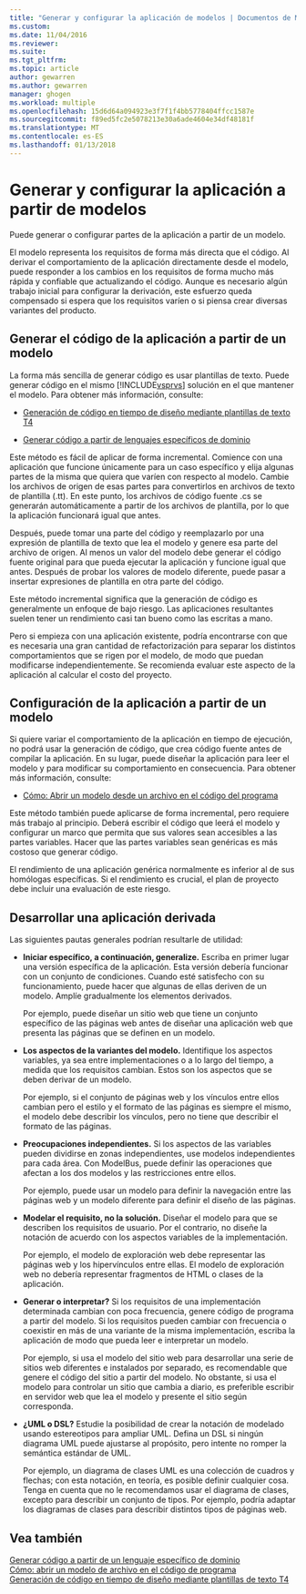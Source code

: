 ```yaml
---
title: "Generar y configurar la aplicación de modelos | Documentos de Microsoft"
ms.custom: 
ms.date: 11/04/2016
ms.reviewer: 
ms.suite: 
ms.tgt_pltfrm: 
ms.topic: article
author: gewarren
ms.author: gewarren
manager: ghogen
ms.workload: multiple
ms.openlocfilehash: 15d6d64a094923e3f7f1f4bb5778404ffcc1587e
ms.sourcegitcommit: f89ed5fc2e5078213e30a6ade4604e34df48181f
ms.translationtype: MT
ms.contentlocale: es-ES
ms.lasthandoff: 01/13/2018
---
```

# <a name="generate-and-configure-your-app-from-models"></a>Generar y configurar la aplicación a partir de modelos
Puede generar o configurar partes de la aplicación a partir de un modelo.
  
 El modelo representa los requisitos de forma más directa que el código. Al derivar el comportamiento de la aplicación directamente desde el modelo, puede responder a los cambios en los requisitos de forma mucho más rápida y confiable que actualizando el código. Aunque es necesario algún trabajo inicial para configurar la derivación, este esfuerzo queda compensado si espera que los requisitos varíen o si piensa crear diversas variantes del producto.  
  
## <a name="generating-the-code-of-your-application-from-a-model"></a>Generar el código de la aplicación a partir de un modelo  
 La forma más sencilla de generar código es usar plantillas de texto. Puede generar código en el mismo [!INCLUDE[vsprvs](../code-quality/includes/vsprvs_md.md)] solución en el que mantener el modelo. Para obtener más información, consulte:  
  
-   [Generación de código en tiempo de diseño mediante plantillas de texto T4](../modeling/design-time-code-generation-by-using-t4-text-templates.md)  
  
-   [Generar código a partir de lenguajes específicos de dominio](../modeling/generating-code-from-a-domain-specific-language.md)  
  
 Este método es fácil de aplicar de forma incremental. Comience con una aplicación que funcione únicamente para un caso específico y elija algunas partes de la misma que quiera que varíen con respecto al modelo. Cambie los archivos de origen de esas partes para convertirlos en archivos de texto de plantilla (.tt). En este punto, los archivos de código fuente .cs se generarán automáticamente a partir de los archivos de plantilla, por lo que la aplicación funcionará igual que antes.  
  
 Después, puede tomar una parte del código y reemplazarlo por una expresión de plantilla de texto que lea el modelo y genere esa parte del archivo de origen. Al menos un valor del modelo debe generar el código fuente original para que pueda ejecutar la aplicación y funcione igual que antes. Después de probar los valores de modelo diferente, puede pasar a insertar expresiones de plantilla en otra parte del código.  
  
 Este método incremental significa que la generación de código es generalmente un enfoque de bajo riesgo. Las aplicaciones resultantes suelen tener un rendimiento casi tan bueno como las escritas a mano.  
  
 Pero si empieza con una aplicación existente, podría encontrarse con que es necesaria una gran cantidad de refactorización para separar los distintos comportamientos que se rigen por el modelo, de modo que puedan modificarse independientemente. Se recomienda evaluar este aspecto de la aplicación al calcular el costo del proyecto.  
  
## <a name="configuring-your-application-from-a-model"></a>Configuración de la aplicación a partir de un modelo  
 Si quiere variar el comportamiento de la aplicación en tiempo de ejecución, no podrá usar la generación de código, que crea código fuente antes de compilar la aplicación. En su lugar, puede diseñar la aplicación para leer el modelo y para modificar su comportamiento en consecuencia. Para obtener más información, consulte:  
  
-   [Cómo: Abrir un modelo desde un archivo en el código del programa](../modeling/how-to-open-a-model-from-file-in-program-code.md)  
  
 Este método también puede aplicarse de forma incremental, pero requiere más trabajo al principio. Deberá escribir el código que leerá el modelo y configurar un marco que permita que sus valores sean accesibles a las partes variables. Hacer que las partes variables sean genéricas es más costoso que generar código.  
  
 El rendimiento de una aplicación genérica normalmente es inferior al de sus homólogas específicas. Si el rendimiento es crucial, el plan de proyecto debe incluir una evaluación de este riesgo.  
  
## <a name="developing-a-derived-application"></a>Desarrollar una aplicación derivada  
 Las siguientes pautas generales podrían resultarle de utilidad:  
  
-   **Iniciar específico, a continuación, generalize.** Escriba en primer lugar una versión específica de la aplicación. Esta versión debería funcionar con un conjunto de condiciones. Cuando esté satisfecho con su funcionamiento, puede hacer que algunas de ellas deriven de un modelo. Amplíe gradualmente los elementos derivados.  
  
     Por ejemplo, puede diseñar un sitio web que tiene un conjunto específico de las páginas web antes de diseñar una aplicación web que presenta las páginas que se definen en un modelo.  
  
-   **Los aspectos de la variantes del modelo.** Identifique los aspectos variables, ya sea entre implementaciones o a lo largo del tiempo, a medida que los requisitos cambian. Estos son los aspectos que se deben derivar de un modelo.  
  
     Por ejemplo, si el conjunto de páginas web y los vínculos entre ellos cambian pero el estilo y el formato de las páginas es siempre el mismo, el modelo debe describir los vínculos, pero no tiene que describir el formato de las páginas.  
  
-   **Preocupaciones independientes.** Si los aspectos de las variables pueden dividirse en zonas independientes, use modelos independientes para cada área. Con ModelBus, puede definir las operaciones que afectan a los dos modelos y las restricciones entre ellos.  
  
     Por ejemplo, puede usar un modelo para definir la navegación entre las páginas web y un modelo diferente para definir el diseño de las páginas.
  
-   **Modelar el requisito, no la solución.** Diseñar el modelo para que se describen los requisitos de usuario. Por el contrario, no diseñe la notación de acuerdo con los aspectos variables de la implementación.  
  
     Por ejemplo, el modelo de exploración web debe representar las páginas web y los hipervínculos entre ellas. El modelo de exploración web no debería representar fragmentos de HTML o clases de la aplicación.  
  
-   **Generar o interpretar?** Si los requisitos de una implementación determinada cambian con poca frecuencia, genere código de programa a partir del modelo. Si los requisitos pueden cambiar con frecuencia o coexistir en más de una variante de la misma implementación, escriba la aplicación de modo que pueda leer e interpretar un modelo.  
  
     Por ejemplo, si usa el modelo del sitio web para desarrollar una serie de sitios web diferentes e instalados por separado, es recomendable que genere el código del sitio a partir del modelo. No obstante, si usa el modelo para controlar un sitio que cambia a diario, es preferible escribir en servidor web que lea el modelo y presente el sitio según corresponda.  
  
-   **¿UML o DSL?** Estudie la posibilidad de crear la notación de modelado usando estereotipos para ampliar UML. Defina un DSL si ningún diagrama UML puede ajustarse al propósito, pero intente no romper la semántica estándar de UML.  
  
     Por ejemplo, un diagrama de clases UML es una colección de cuadros y flechas; con esta notación, en teoría, es posible definir cualquier cosa. Tenga en cuenta que no le recomendamos usar el diagrama de clases, excepto para describir un conjunto de tipos. Por ejemplo, podría adaptar los diagramas de clases para describir distintos tipos de páginas web.  
  
## <a name="see-also"></a>Vea también  
 [Generar código a partir de un lenguaje específico de dominio](../modeling/generating-code-from-a-domain-specific-language.md)   
 [Cómo: abrir un modelo de archivo en el código de programa](../modeling/how-to-open-a-model-from-file-in-program-code.md)   
 [Generación de código en tiempo de diseño mediante plantillas de texto T4](../modeling/design-time-code-generation-by-using-t4-text-templates.md)